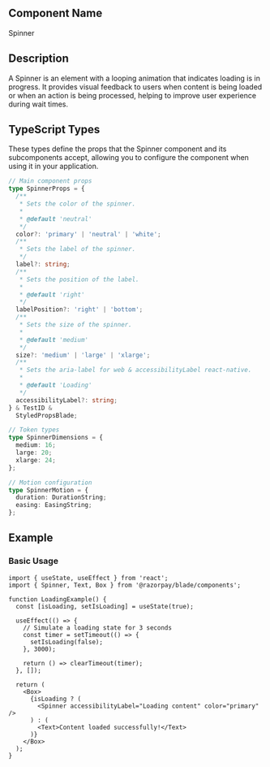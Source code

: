 ## Component Name

Spinner

## Description

A Spinner is an element with a looping animation that indicates loading is in progress. It provides visual feedback to users when content is being loaded or when an action is being processed, helping to improve user experience during wait times.

## TypeScript Types

These types define the props that the Spinner component and its subcomponents accept, allowing you to configure the component when using it in your application.

```typescript
// Main component props
type SpinnerProps = {
  /**
   * Sets the color of the spinner.
   *
   * @default 'neutral'
   */
  color?: 'primary' | 'neutral' | 'white';
  /**
   * Sets the label of the spinner.
   */
  label?: string;
  /**
   * Sets the position of the label.
   *
   * @default 'right'
   */
  labelPosition?: 'right' | 'bottom';
  /**
   * Sets the size of the spinner.
   *
   * @default 'medium'
   */
  size?: 'medium' | 'large' | 'xlarge';
  /**
   * Sets the aria-label for web & accessibilityLabel react-native.
   *
   * @default 'Loading'
   */
  accessibilityLabel?: string;
} & TestID &
  StyledPropsBlade;

// Token types
type SpinnerDimensions = {
  medium: 16;
  large: 20;
  xlarge: 24;
};

// Motion configuration
type SpinnerMotion = {
  duration: DurationString;
  easing: EasingString;
};
```

## Example

### Basic Usage

```tsx
import { useState, useEffect } from 'react';
import { Spinner, Text, Box } from '@razorpay/blade/components';

function LoadingExample() {
  const [isLoading, setIsLoading] = useState(true);

  useEffect(() => {
    // Simulate a loading state for 3 seconds
    const timer = setTimeout(() => {
      setIsLoading(false);
    }, 3000);

    return () => clearTimeout(timer);
  }, []);

  return (
    <Box>
      {isLoading ? (
        <Spinner accessibilityLabel="Loading content" color="primary" />
      ) : (
        <Text>Content loaded successfully!</Text>
      )}
    </Box>
  );
}
```
